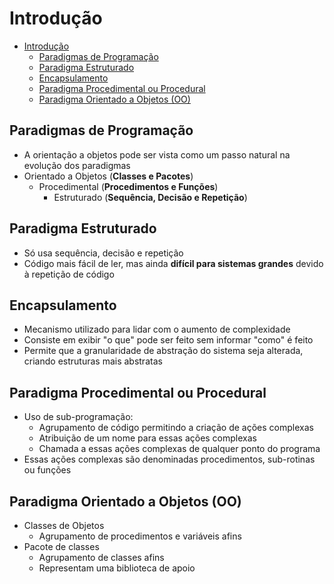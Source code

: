 # Introdução
<!-- TOC -->
* [Introdução](#introduo)
  * [Paradigmas de Programação](#paradigmas-de-programao)
  * [Paradigma Estruturado](#paradigma-estruturado)
  * [Encapsulamento](#encapsulamento)
  * [Paradigma Procedimental ou Procedural](#paradigma-procedimental-ou-procedural)
  * [Paradigma Orientado a Objetos (OO)](#paradigma-orientado-a-objetos--oo-)
<!-- TOC -->
## Paradigmas de Programação
- A orientação a objetos pode ser vista como um passo natural na evolução dos paradigmas
- Orientado a Objetos (**Classes e Pacotes**)
  - Procedimental (**Procedimentos e Funções**)
    - Estruturado (**Sequência, Decisão e Repetição**)

## Paradigma Estruturado
- Só usa sequência, decisão e repetição
- Código mais fácil de ler, mas ainda **difícil para sistemas grandes** devido à repetição de código

## Encapsulamento
- Mecanismo utilizado para lidar com o aumento de complexidade
- Consiste em exibir "o que" pode ser feito sem informar "como" é feito
- Permite que a granularidade de abstração do sistema seja alterada, criando estruturas mais abstratas

## Paradigma Procedimental ou Procedural
- Uso de sub-programação:
  - Agrupamento de código permitindo a criação de ações complexas
  - Atribuição de um nome para essas ações complexas
  - Chamada a essas ações complexas de qualquer ponto do programa
- Essas ações complexas são denominadas procedimentos, sub-rotinas ou funções

## Paradigma Orientado a Objetos (OO)
- Classes de Objetos
  - Agrupamento de procedimentos e variáveis afins
- Pacote de classes
  - Agrupamento de classes afins
  - Representam uma biblioteca de apoio
